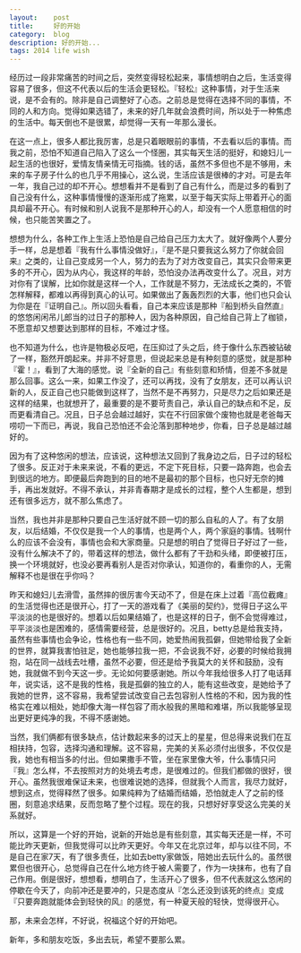 ```yaml
---
layout:    post
title:     好的开始
category:  blog
description: 好的开始...
tags: 2014 life wish
---
```

经历过一段非常痛苦的时间之后，突然变得轻松起来，事情想明白之后，生活变得容易了很多，但这不代表以后的生活会更轻松。『轻松』这种事情，对于生活来说，是不会有的。除非是自己调整好了心态。之前总是觉得在选择不同的事情，不同的人和方向。觉得如果选错了，未来的好几年就会浪费时间，所以处于一种焦虑的生活中。每天倒也不是很累，却觉得一天有一年那么漫长。

在这一点上，很多人都比我厉害，总是只着眼眼前的事情，不去看以后的事情。而我之前，恐怕不知道自己陷入了这么一个怪圈，其实每天生活的挺好，和媳妇儿一起生活的也很好，爱情友情亲情无可指摘。钱的话，虽然不多但也不是不够用，未来的车子房子什么的也几乎不用操心，这么说，生活应该是很棒的才对。可是去年一年，我自己过的却不开心。想想看并不是看到了自己有什么，而是过多的看到了自己没有什么，这种事情慢慢的逐渐形成了拖累，以至于每天实际上带着开心的面具却最不开心。有时候和别人说我不是那种开心的人，却没有一个人愿意相信的时候，也只能苦笑置之了。

想想为什么，各种工作上生活上恐怕是自己给自己压力太大了。就好像两个人要分手一样，总是想着『我有什么事情没做好』，『是不是只要我这么努力了你就会回来』之类的，让自己变成另一个人，努力的去为了对方改变自己，其实只会带来更多的不开心，因为从内心，我这样的年龄，恐怕没办法再改变什么了。况且，对方对你有了误解，比如你就是这样一个人，工作就是不努力，无法成长之类的，不管怎样解释，都难以再得到真心的认可。如果做出了轰轰烈烈的大事，他们也只会认为你是在『证明自己』。所以回头看看，自己本来应该是那种『船到桥头自然直』的悠悠闲闲吊儿郎当的过日子的那种人，因为各种原因，自己给自己背上了枷锁，不愿意却又想要达到那样的目标，不难过才怪。

也不知道为什么，也许是物极必反吧，在压抑过了头之后，终于像什么东西被钻破了一样，豁然开朗起来。并非不好意思，但说起来总是有种刻意的感觉，就是那种『霍！』，看到了大海的感觉。说『全新的自己』有些刻意和矫情，但差不多就是那么回事。这么一来，如果工作没了，还可以再找，没有了女朋友，还可以再认识新的人，反正自己也只能做到这样了，当然不是不再努力，只是尽力之后如果还是这样的结果，也就想开了，最重要的是不要苛责自己，承认自己的缺点和不足，反而更看清自己。况且，日子总会越过越好，实在不行回家做个废物也就是老爸每天唠叨一下而已，再说，我自己恐怕还不会沦落到那种地步，你看，日子总是越过越好的。

因为有了这种悠闲的想法，应该说，这种想法又回到了我身边之后，日子过的轻松了很多。反正对于未来来说，不看的更远，不定下死目标，只要一路奔跑，也会去到很远的地方。即便最后奔跑到的目的地不是最初的那个目标，也只好无奈的摊手，再出发就好。不得不承认，并非青春期才是成长的过程，整个人生都是，想到还有很多远方，就不那么焦虑了。

当然，我也并非是那种只要自己生活好就不顾一切的那么自私的人了。有了女朋友，以后结婚，不仅仅是我一个人的事情，也是两个人，两个家庭的事情。钱啊什么的应该不会没有，事情也会和大家商量。只是想的明白了觉得日子好过了一些，没有什么解决不了的，带着这样的想法，做什么都有了干劲和头绪，即便被打压，换一个环境就好，也没必要再看别人是否对你承认，知道你的，看重你的人，无需解释不也是很在乎你吗？

昨天和媳妇儿去滑雪，虽然摔的很厉害今天动不了，但是在床上过着『高位截瘫』的生活觉得也还是很开心，打了一天的游戏看了《美丽的契约》，觉得日子这么平平淡淡的也是很好的。想着以后如果结婚了，也是这样的日子，倒不会觉得难过，平平淡淡也是困难的，感情需要经营，总是很好的。况且，betty总是给我支持，虽然有些事情也会争论，性格也有一些不同，她爱热闹我孤僻，但她带给我了全新的世界，就算我害怕驻足，她也能够拉我一把，不会说我不好，必要的时候给我拥抱，站在同一战线去吐槽，虽然不必要，但还是给予我莫大的关怀和鼓励，没有她，我就做不到今天这一步。无论如何要感谢她。所以今年我给很多人打了电话拜年，说实话，这不是我的性格，我是孤僻的独立的人，能有这些改变，是她给予了我她的世界，这不容易，我希望尝试改变自己去包容别人性格的不和，因为我的性格实在难以相处，她却像大海一样包容了雨水般我的黑暗和难堪，所以我能够呈现出更好更纯净的我，不得不感谢她。

当然，我们俩都有很多缺点，估计数起来多的过天上的星星，但总得来说我们在互相扶持，包容，选择沟通和理解。这不容易，完美的关系必须付出很多，不仅仅是我，她也有相当多的付出。但如果撒手不管，坐在家里像大爷，什么事情只问『我』怎么样，不去按照对方的处境去考虑，是很难过的。但我们都做的很好，很开心。虽然我很难保证未来，也很难说她的选择，但就我个人而言，我尽力就好，想到这点，觉得释然了很多。如果纯粹为了结婚而结婚，恐怕就走人了之前的怪圈，刻意追求结果，反而忽略了整个过程。现在的我，只想好好享受这么完美的关系就好。

所以，这算是一个好的开始，说新的开始总是有些刻意，其实每天还是一样，不可能比昨天更新，但我觉得可以比昨天更好。今年又在北京过年，却与以往不同，不是自己在家7天，有了很多责任，比如去betty家做饭，陪她出去玩什么的。虽然很累但也很开心，总觉得自己在什么地方终于被人需要了，作为一块抹布，也有了自己作用。倒是很好，想想看，想明白了，生活开心了很多，但不代表就这么悠闲的停歇在今天了，向前冲还是要冲的，只是态度从『怎么还没到该死的终点』变成『只要奔跑就能体会到轻快的风』的感觉，有一种夏天般的轻快，觉得很开心。

那，未来会怎样，不好说，祝福这个好的开始吧。

新年，多和朋友吃饭，多出去玩，希望不要那么累。